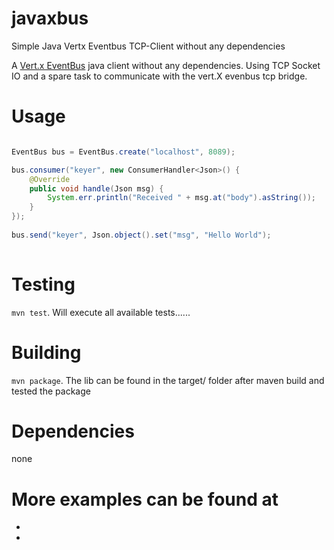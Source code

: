 # javaxbus
Simple Java Vertx  Eventbus  TCP-Client without any dependencies

A [Vert.x EventBus](http://vertx.io/docs/vertx-core/java/#event_bus) java client without any dependencies. Using TCP Socket
IO and a spare task to communicate with the vert.X evenbus tcp bridge. 


# Usage
```java

EventBus bus = EventBus.create("localhost", 8089);

bus.consumer("keyer", new ConsumerHandler<Json>() {
	@Override
    public void handle(Json msg) {
    	System.err.println("Received " + msg.at("body").asString());
    }
});
   
bus.send("keyer", Json.object().set("msg", "Hello World");
     
```





# Testing
`mvn test`. Will execute all available tests......  

# Building

`mvn package`. The lib can be found in the target/ folder after maven build and tested the package

# Dependencies
none

# More examples can be found at  
* 
* 
